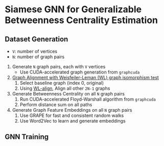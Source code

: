 # Siamese GNN for Generalizable Betweenness Centrality Estimation

## Dataset Generation
- `V`: number of vertices
- `N`: number of graph pairs

1. Generate `N` graph pairs, each with `V` vertices
    - Use CUDA-accelerated graph generation from `graphcuda`
2. [Graph Alignment with Weisfeiler-Leman (WL) graph isomorphism test](https://direct.mit.edu/netn/article/5/3/711/101836/Network-alignment-and-similarity-reveal-atlas)
    1. Select baseline graph (index 0, original)
    2. Using [WL-align](https://pypi.org/project/wlalign/), Align all other `2N-1` graphs
3. Generate Betweenness Centrality on all `N` graph pairs
    1. Run CUDA-accelerated Floyd-Warshall algorithm from `graphcuda`
    2. Perform distance sum on all paths
4. Generate Graph Feature Embeddings on all `N` graph pairs
    1. Use GRAPE for fast and consistent random walks
    2. Use Word2Vec to learn and generate embeddings

## GNN Training